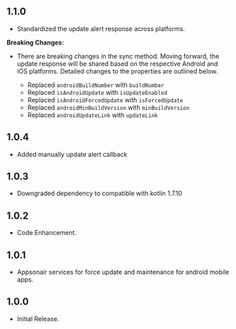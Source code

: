 ## 1.1.0

* Standardized the update alert response across platforms.

**Breaking Changes:**
* There are breaking changes in the sync method. Moving forward, the update response will be shared based on the respective Android and iOS platforms. Detailed changes to the properties are outlined below.

    * Replaced `androidBuildNumber` with `buildNumber`
    * Replaced `isAndroidUpdate` with `isUpdateEnabled`
    * Replaced `isAndroidForcedUpdate` with `isForcedUpdate`
    * Replaced `androidMinBuildVersion` with `minBuildVersion`
    * Replaced `androidUpdateLink` with `updateLink`

## 1.0.4

* Added manually update alert callback

## 1.0.3

* Downgraded dependency to compatible with kotlin 1.7.10

## 1.0.2

* Code Enhancement.

## 1.0.1

* Appsonair services for force update and maintenance for android mobile apps.

## 1.0.0

* Initial Release.
